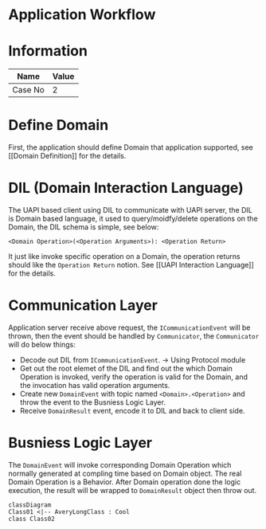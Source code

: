 Application Workflow
======

# Information
| Name | Value |
| ------ | ------ |
| Case No |  2 |

# Define Domain

First, the application should define Domain that application supported, see [[Domain Definition]] for the details.

# DIL (Domain Interaction Language)

The UAPI based client using DIL to communicate with UAPI server, the DIL is Domain based language, it used to query/moidfy/delete operations on the Domain, the DIL schema is simple, see below:
```
<Domain Operation>(<Operation Arguments>): <Operation Return>
```
It just like invoke specific operation on a Domain, the operation returns should like the `Operation Return` notion.
See [[UAPI Interaction Language]] for the details.

# Communication Layer

Application server receive above request, the `ICommunicationEvent` will be thrown, then the event should be handled by `Communicator`, the `Communicator` will do below things:
* Decode out DIL from `ICommunicationEvent`. -> Using Protocol module
* Get out the root elemet of the DIL and find out the which Domain Operation is invoked, verify the operation is valid for the Domain, and the invocation has valid operation arguments.
* Create new `DomainEvent` with topic named `<Domain>.<Operation>` and throw the event to the Busniess Logic Layer.
* Receive `DomainResult` event, encode it to DIL and back to client side.

# Busniess Logic Layer

The `DomainEvent` will invoke corresponding Domain Operation which normally generated at compling time based on Domain object.
The real Domain Operation is a Behavior.
After Domain operation done the logic execution, the result will be wrapped to `DomainResult` object then throw out.

```mermaid
classDiagram
Class01 <|-- AveryLongClass : Cool
class Class02
```
